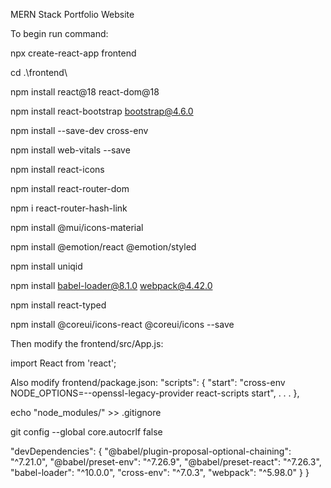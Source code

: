MERN Stack Portfolio Website

To begin run command:

npx create-react-app frontend

cd .\frontend\

npm install react@18 react-dom@18

npm install react-bootstrap bootstrap@4.6.0

npm install --save-dev cross-env

npm install web-vitals --save

npm install react-icons

npm install react-router-dom

npm i react-router-hash-link

npm install @mui/icons-material

npm install @emotion/react @emotion/styled

npm install uniqid

<!-- npm install --save-dev webpack babel-loader @babel/preset-env --legacy-peer-deps -->

npm install babel-loader@8.1.0 webpack@4.42.0

npm install react-typed

npm install @coreui/icons-react @coreui/icons --save

Then modify the frontend/src/App.js:

import React from 'react';

Also modify frontend/package.json:
 "scripts": {
    "start": "cross-env NODE_OPTIONS=--openssl-legacy-provider react-scripts start",
    .
    .
    .
  },

echo "node_modules/" >> .gitignore

git config --global core.autocrlf false


  "devDependencies": {
    "@babel/plugin-proposal-optional-chaining": "^7.21.0",
    "@babel/preset-env": "^7.26.9",
    "@babel/preset-react": "^7.26.3",
    "babel-loader": "^10.0.0",
    "cross-env": "^7.0.3",
    "webpack": "^5.98.0"
  }
}


    